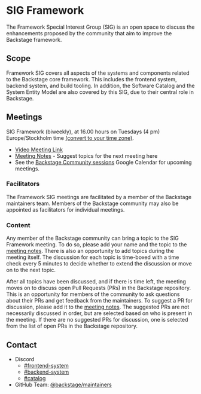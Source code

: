 # SIG Framework

The Framework Special Interest Group (SIG) is an open space to discuss the
enhancements proposed by the community that aim to improve the Backstage
framework.

## Scope

Framework SIG covers all aspects of the systems and components related to the
Backstage core framework. This includes the frontend system, backend system, and
build tooling. In addition, the Software Catalog and the System Entity Model are
also covered by this SIG, due to their central role in Backstage.

## Meetings

SIG Framework (biweekly), at 16.00 hours on Tuesdays (4 pm) Europe/Stockholm
time
[(convert to your time zone)](https://dateful.com/convert/stockholm-sweden?t=16).

- [Video Meeting Link](https://meet.google.com/gge-nvsb-dxa)
- [Meeting Notes](https://docs.google.com/document/d/1q6wavWvX6byPlO2q7KjD7CvGzZknHWQrqk8Q9il2T3I) -
  Suggest topics for the next meeting here
- See the
  [Backstage Community sessions](https://calendar.google.com/calendar/u/0?cid=Y19xdXA5Z2JobjlzcXB1YW82dHJ0dGQ4bWs1c0Bncm91cC5jYWxlbmRhci5nb29nbGUuY29t)
  Google Calendar for upcoming meetings.

### Facilitators

The Framework SIG meetings are facilitated by a member of the Backstage
maintainers team. Members of the Backstage community may also be appointed as
facilitators for individual meetings.

### Content

Any member of the Backstage community can bring a topic to the SIG Framework
meeting. To do so, please add your name and the topic to the
[meeting notes](https://docs.google.com/document/d/1q6wavWvX6byPlO2q7KjD7CvGzZknHWQrqk8Q9il2T3I).
There is also an opportunity to add topics during the meeting itself. The
discussion for each topic is time-boxed with a time check every 5 minutes to
decide whether to extend the discussion or move on to the next topic.

After all topics have been discussed, and if there is time left, the meeting
moves on to discuss open Pull Requests (PRs) in the Backstage repository. This is
an opportunity for members of the community to ask questions about their PRs and
get feedback from the maintainers. To suggest a PR for discussion, please add it
to the
[meeting notes](https://docs.google.com/document/d/1q6wavWvX6byPlO2q7KjD7CvGzZknHWQrqk8Q9il2T3I).
The suggested PRs are not necessarily discussed in order, but are selected based
on who is present in the meeting. If there are no suggested PRs for discussion,
one is selected from the list of open PRs in the Backstage repository.

## Contact

- Discord
  - [#frontend-system](https://discord.com/channels/687207715902193673/1101159492298743808)
  - [#backend-system](https://discord.com/channels/687207715902193673/1034089724664610938)
  - [#catalog](https://discord.com/channels/687207715902193673/923144214580191282)
- GitHub Team:
  [@backstage/maintainers](https://github.com/orgs/backstage/teams/maintainers)
